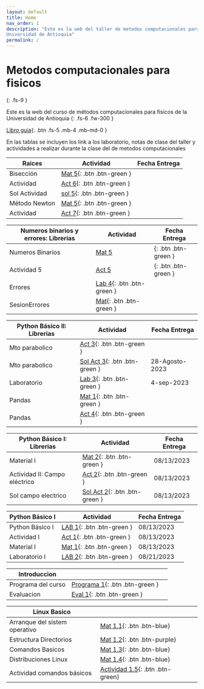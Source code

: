 ```yaml
---
layout: default
title: Home
nav_order: 1
description: "Este es la web del taller de metodos computacionales para fisicos de la 
Universidad de Antioquia"
permalink: /
---
```


# Metodos computacionales para fisicos
{: .fs-9 }

Este es la web del curso de métodos computacionales para físicos de la 
Universidad de Antioquia
{: .fs-6 .fw-300 }

<!-- [Get started now](#getting-started){: .btn .btn-primary .fs-5 .mb-4 .mb-md-0 .mr-2 } -->
[Libro guia](https://restrepo.github.io/ComputationalMethods/){: .btn .fs-5 .mb-4 .mb-md-0 }


En las tablas se incluyen los link a los laboratorio, notas de clase del taller y actividades a realizar durante la clase del 
de metodos computacionales



| Raices | Actividad | Fecha Entrega|
|------------------------|-----------| -------------| 
|Bisección |[Mat 5](https://restrepo.github.io/ComputationalMethods/material/one-variable-equations.html){: .btn .btn-green }| |
|Actividad |[Act 6](https://github.com/hernansalinas/autogradesMetodosComputacionales/blob/main/Actividades_clase/Actividad_05_bisection.md){: .btn .btn-green }| |
|Sol Actividad |[sol 5](https://github.com/hernansalinas/CursoMetodosComputacionales/blob/main/Material_sesiones/raices_bisection.ipynb){: .btn .btn-green }| |
|Método Newton |[Mat 5](https://github.com/hernansalinas/CursoMetodosComputacionales/blob/main/presentaciones/raices/NewtonRapshod/newton_raphson.pdf){: .btn .btn-green }| |
|Actividad |[Act 7](https://github.com/hernansalinas/autogradesMetodosComputacionales/blob/main/Actividades_clase/Actividad_05_newton.md){: .btn .btn-green }| |




| Numeros binarios y errores: Librerias| Actividad | Fecha Entrega|
|------------------------|-----------| -------------| 
|Numeros Binarios |[Mat 5](https://restrepo.github.io/ComputationalMethods/material/computer-arithmetics.html)|{: .btn .btn-green }| |
|Actividad 5|[Act 5](https://colab.research.google.com/github/hernansalinas/autogrades/blob/main/Actividades_clase/Actividad_04_Binarios_Errores.ipynb)|{: .btn .btn-green }| |
|Errores| [Lab 4](https://colab.research.google.com/github/hernansalinas/autogrades/blob/main/Laboratorios_Taller/Lab05_errores.ipynb){: .btn .btn-green }| |
|SesionErrores| [Mat](https://github.com/hernansalinas/CursoMetodosComputacionales/blob/main/Material_sesiones/Sesion03_Epsilon_maquina_y_errores%20(3).ipynb){: .btn .btn-green }| |





| Python Básico II: Librerias| Actividad | Fecha Entrega|
|------------------------|-----------| -------------| 
|Mto parabolico| [Act 3](https://github.com/hernansalinas/autogradesMetodosComputacionales/blob/main/Actividades_clase/Actividad_03.md){: .btn .btn-green }| |
|Mto parabolico| [Sol Act 3](https://github.com/hernansalinas/CursoMetodosComputacionales/blob/main/Material_sesiones/movimiento_parabolico.ipynb){: .btn .btn-green }| 28-Agosto-2023 |
|Laboratorio| [Lab 3](https://colab.research.google.com/github/hernansalinas/autogrades/blob/main/Laboratorios_Taller/Lab03_Algoritmia_y_graficacion.ipynb){: .btn .btn-green }| 4-sep-2023|
|Pandas| [Mat 1](https://restrepo.github.io/ComputationalMethods/material/Pandas.html){: .btn .btn-green }| |
|Pandas| [Act 4](https://github.com/hernansalinas/autogradesMetodosComputacionales/blob/main/Actividades_clase/Actividad_04.md){: .btn .btn-green }| |



| Python Básico I: Librerias| Actividad | Fecha Entrega|
|------------------------|-----------| -------------| 
|Material I | [Mat 2](https://restrepo.github.io/ComputationalMethods/material/scientific-libraries.html){: .btn .btn-green }|08/13/2023 |
|Actividad II: Campo eléctrico| [Act 2](https://github.com/hernansalinas/autogradesMetodosComputacionales/blob/main/Actividades_clase/Actividad_02.md){: .btn .btn-green }|08/13/2023 |
|Sol campo electrico| [Sol Act 2](https://github.com/hernansalinas/CursoMetodosComputacionales/blob/main/Material_sesiones/campoElectrico.ipynb){: .btn .btn-green }|08/13/2023 |


| Python Básico I| Actividad | Fecha Entrega|
|------------------------|-----------| -------------| 
|Python Básico I | [LAB 1](https://colab.research.google.com/github/hernansalinas/autogrades/blob/main/Laboratorios_Taller/Lab01_python_basico01.ipynb){: .btn .btn-green }|08/13/2023 |
|Actividad I | [Act 1](https://github.com/hernansalinas/autogradesMetodosComputacionales/blob/main/Actividades_clase/Actividad_01.md){: .btn .btn-green }|08/13/2023 |
|Material I | [Mat 1](https://colab.research.google.com/github/restrepo/ComputationalMethods/blob/master/material/overview-python.ipynb){: .btn .btn-green }|08/13/2023 |
|Laboratorio I | [LAB 2](https://colab.research.google.com/github/hernansalinas/autogrades/blob/main/Laboratorios_Taller/Lab02_v2_python_basico02.ipynb){: .btn .btn-green }|08/21/2023 |





| Introduccion|  | |
|------------------------|-----------| -------------| 
|Programa del curso | [Programa 1](https://github.com/hernansalinas/CursoMetodosComputacionales/blob/330ec48583536f35022844a7ff08c305de558070/presentaciones/introduccion/programa-2.pdf){: .btn .btn-green }| |
|Evaluacion | [Eval 1](https://github.com/hernansalinas/CursoMetodosComputacionales/blob/main/presentaciones/introduccion/eval.md){: .btn .btn-green }| |






| Linux Basico |  | |
|------------------------|-----------| -------------| 
| Arranque del sistem operativo|   [Mat 1.1](https://github.com/hernansalinas/Metodos_Computacionales_taller/blob/main/LinuxBasico/Linux00_Arranque.md){: .btn .btn-blue}  |                   |
| Estructura Directorios|   [Mat 1.2](https://github.com/hernansalinas/Metodos_Computacionales_taller/blob/main/LinuxBasico/Linux01_EstructuraDirectorios.md){: .btn .btn-purple}  |                   |
| Comandos Basicos|   [Mat 1.3](https://github.com/hernansalinas/Metodos_Computacionales_taller/blob/main/LinuxBasico/Linux02_comandos_basicos.md){: .btn .btn-blue}  |                   |
| Distribuciones Linux|   [Mat 1.4](https://github.com/hernansalinas/Metodos_Computacionales_taller/blob/main/LinuxBasico/Linux03_Distribuciones.md){: .btn .btn-blue}  |                   |
| Actividad comandos básicos|   [Actividad 1.5](https://github.com/hernansalinas/Metodos_Computacionales_taller/blob/main/LinuxBasico/Actividad00.md){: .btn .btn-green}  |                   |

